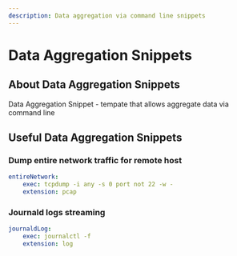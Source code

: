 ```yaml
---
description: Data aggregation via command line snippets
---
```


# Data Aggregation Snippets

## About Data Aggregation Snippets

Data Aggregation Snippet - tempate that allows aggregate data via command line

## Useful Data Aggregation Snippets

### Dump entire network traffic for remote host

```yaml
entireNetwork:
    exec: tcpdump -i any -s 0 port not 22 -w -
    extension: pcap
```

### Journald logs streaming

```yaml
journaldLog:
    exec: journalctl -f
    extension: log
```



